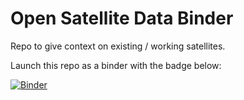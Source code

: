 # Open Satellite Data Binder

Repo to give context on existing / working satellites. 

Launch this repo as a binder with the badge below:

[![Binder](https://mybinder.org/badge_logo.svg)](https://mybinder.org/v2/gh/salvis2/open_satellite_data_binder/master)
